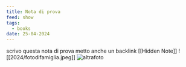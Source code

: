 ```yaml
---
title: Nota di prova
feed: show
tags:
  - books
date: 25-04-2024
---
```

scrivo questa nota di prova
metto anche un backlink [[Hidden Note]]
![[2024/fotodifamiglia.jpeg]]
![altrafoto](https://alet313.s3.eu-west-3.amazonaws.com/fotoradio/2021/faccilongo_wpp21.avif)

